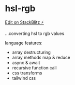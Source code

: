 # hsl-rgb

[Edit on StackBlitz ⚡️](https://stackblitz.com/edit/hsl-rgb)

...converting hsl to rgb values

language features:

- array destructuring
- array methods map & reduce
- async & await
- recursive function call
- css transforms
- tailwind css
